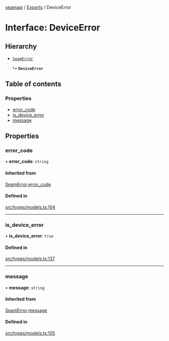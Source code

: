 [seamapi](../README.md) / [Exports](../modules.md) / DeviceError

# Interface: DeviceError

## Hierarchy

- [`SeamError`](SeamError.md)

  ↳ **`DeviceError`**

## Table of contents

### Properties

- [error\_code](DeviceError.md#error_code)
- [is\_device\_error](DeviceError.md#is_device_error)
- [message](DeviceError.md#message)

## Properties

### error\_code

• **error\_code**: `string`

#### Inherited from

[SeamError](SeamError.md).[error_code](SeamError.md#error_code)

#### Defined in

[src/types/models.ts:104](https://github.com/seamapi/javascript/blob/main/src/types/models.ts#L104)

___

### is\_device\_error

• **is\_device\_error**: ``true``

#### Defined in

[src/types/models.ts:137](https://github.com/seamapi/javascript/blob/main/src/types/models.ts#L137)

___

### message

• **message**: `string`

#### Inherited from

[SeamError](SeamError.md).[message](SeamError.md#message)

#### Defined in

[src/types/models.ts:105](https://github.com/seamapi/javascript/blob/main/src/types/models.ts#L105)
